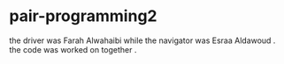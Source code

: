 # pair-programming2
the driver was Farah Alwahaibi  while the navigator was Esraa Aldawoud .
the code was worked on together .